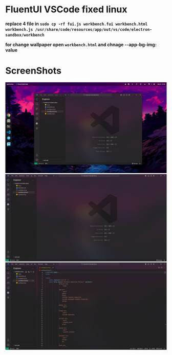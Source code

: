  
#  FluentUI VSCode fixed linux
 
 **replace 4 file in `sudo cp -rf fui.js workbench.fui workbench.html workbench.js /usr/share/code/resources/app/out/vs/code/electron-sandbox/workbench `**
 
 **for change wallpaper open `workbench.html` and chnage --app-bg-img: value**

 # ScreenShots


<img src="Screenshots/1.png" alt="bg1"/>
<img src="./Screenshots/2.png" alt="bg2"/>
<img src="./Screenshots/3.png" alt="bg3"/>
